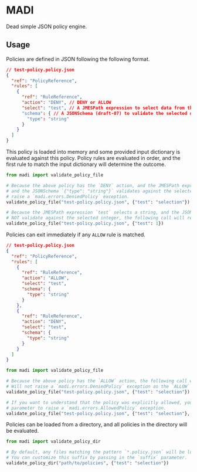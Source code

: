 # MADI
Dead simple JSON policy engine.

## Usage

Policies are defined in JSON following the following format.

```json
// test-policy.policy.json
{
  "ref": "PolicyReference",
  "rules": [
    {
      "ref": "RuleReference",
      "action": "DENY", // DENY or ALLOW
      "select": "test", // A JMESPath expression to select data from the input <https://jmespath.org/>
      "schema": { // A JSONSchema (draft-07) to validate the selected data <https://json-schema.org/>
        "type": "string"
      }
    }
  ]
}
```

This policy is loaded into memory and some provided input dictionary is evaluated against this policy.
Policy rules are evaluated in order, and the first rule to match the input dictionary will determine the outcome.


```python
from madi import validate_policy_file

# Because the above policy has the `DENY` action, and the JMESPath expression `test` selects a string,
# and the JSONSchema `{"type": "string"}` validates against the selected string, the following call will
# raise a `madi.errors.DeniedPolicy` exception.
validate_policy_file("test-policy.policy.json", {"test": "selection"})

# Because the JMESPath expression `test` selects a string, and the JSONSchema `{"type": "string"}` does
# NOT validate against the selected integer, the following call will return `None`.
validate_policy_file("test-policy.policy.json", {"test": 1})
```

Policies can exit immediately if any `ALLOW` rule is matched.

```json
// test-policy.policy.json
{
  "ref": "PolicyReference",
  "rules": [
    {
      "ref": "RuleReference",
      "action": "ALLOW",
      "select": "test",
      "schema": {
        "type": "string"
      }
    },
    {
      "ref": "RuleReference",
      "action": "DENY",
      "select": "test",
      "schema": {
        "type": "string"
      }
    }
  ]
}
```

```python
from madi import validate_policy_file

# Because the above policy has the `ALLOW` action, the following call will return `None`.
# Will not raise a `madi.errors.DeniedPolicy` exception as the `ALLOW` rule was matched.
validate_policy_file("test-policy.policy.json", {"test": "selection"})

# If you want to understand that the policy was explicitly allowed, you can pass in the `raise_allowed`
# parameter to raise a `madi.errors.AllowedPolicy` exception.
validate_policy_file("test-policy.policy.json", {"test": "selection"}, raise_allowed=True)
```

Policies can be loaded from a directory, and all policies in the directory will be evaluated.

```python
from madi import validate_policy_dir

# By default, any files matching the pattern `*.policy.json` will be loaded.
# You can customize this suffix by passing in the `suffix` parameter.
validate_policy_dir("path/to/policies", {"test": "selection"})
```
